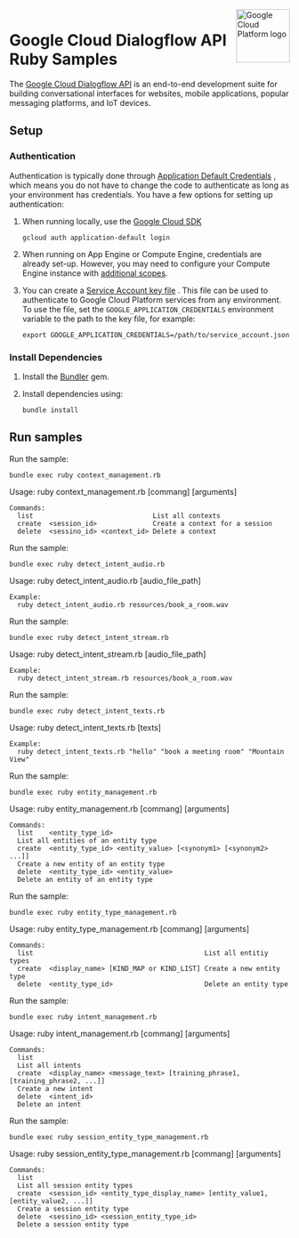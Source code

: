 <img src="https://avatars2.githubusercontent.com/u/2810941?v=3&s=96" alt="Google Cloud Platform logo" title="Google Cloud Platform" align="right" height="96" width="96"/>

# Google Cloud Dialogflow API Ruby Samples

The [Google Cloud Dialogflow API](https://cloud.google.com/dialogflow/) is an end-to-end development suite for building conversational interfaces for websites, mobile applications, popular messaging platforms, and IoT devices.

## Setup

### Authentication

Authentication is typically done through [Application Default Credentials](https://cloud.google.com/docs/authentication#getting_credentials_for_server-centric_flow)
, which means you do not have to change the code to authenticate as long as your
environment has credentials. You have a few options for setting up
authentication:

1. When running locally, use the [Google Cloud SDK](https://cloud.google.com/sdk/)

    `gcloud auth application-default login`

1. When running on App Engine or Compute Engine, credentials are already set-up.
However, you may need to configure your Compute Engine instance with
[additional scopes](https://cloud.google.com/compute/docs/authentication#using).

1. You can create a [Service Account key file](https://cloud.google.com/docs/authentication#service_accounts)
. This file can be used to authenticate to Google Cloud Platform services from
any environment. To use the file, set the `GOOGLE_APPLICATION_CREDENTIALS`
environment variable to the path to the key file, for example:

    `export GOOGLE_APPLICATION_CREDENTIALS=/path/to/service_account.json`

### Install Dependencies

1. Install the [Bundler](http://bundler.io/) gem.

1. Install dependencies using:

    `bundle install`

## Run samples

Run the sample:

    bundle exec ruby context_management.rb

Usage: ruby context_management.rb [commang] [arguments]

    Commands:
      list                              List all contexts
      create  <session_id>              Create a context for a session
      delete  <sessino_id> <context_id> Delete a context

Run the sample:

    bundle exec ruby detect_intent_audio.rb

Usage: ruby detect_intent_audio.rb [audio_file_path]

    Example:
      ruby detect_intent_audio.rb resources/book_a_room.wav

Run the sample:

    bundle exec ruby detect_intent_stream.rb

Usage: ruby detect_intent_stream.rb [audio_file_path]

    Example:
      ruby detect_intent_stream.rb resources/book_a_room.wav

Run the sample:

    bundle exec ruby detect_intent_texts.rb

Usage: ruby detect_intent_texts.rb [texts]

    Example:
      ruby detect_intent_texts.rb "hello" "book a meeting room" "Mountain View"

Run the sample:

    bundle exec ruby entity_management.rb

Usage: ruby entity_management.rb [commang] [arguments]

    Commands:
      list    <entity_type_id>
      List all entities of an entity type
      create  <entity_type_id> <entity_value> [<synonym1> [<synonym2> ...]]
      Create a new entity of an entity type
      delete  <entity_type_id> <entity_value>
      Delete an entity of an entity type

Run the sample:

    bundle exec ruby entity_type_management.rb

Usage: ruby entity_type_management.rb [commang] [arguments]

    Commands:
      list                                           List all entitiy types
      create  <display_name> [KIND_MAP or KIND_LIST] Create a new entity type
      delete  <entity_type_id>                       Delete an entity type

Run the sample:

    bundle exec ruby intent_management.rb

Usage: ruby intent_management.rb [commang] [arguments]

    Commands:
      list
      List all intents
      create  <display_name> <message_text> [training_phrase1, [training_phrase2, ...]]
      Create a new intent
      delete  <intent_id>
      Delete an intent

Run the sample:

    bundle exec ruby session_entity_type_management.rb

Usage: ruby session_entity_type_management.rb [commang] [arguments]

    Commands:
      list
      List all session entity types
      create  <session_id> <entity_type_display_name> [entity_value1, [entity_value2, ...]]
      Create a session entity type
      delete  <sessino_id> <session_entity_type_id>
      Delete a session entity type

